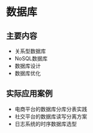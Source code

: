 # 数据库

## 主要内容

- 关系型数据库
- NoSQL数据库
- 数据库设计
- 数据库优化

## 实际应用案例

- 电商平台的数据库分库分表实践
- 社交平台的数据库读写分离方案
- 日志系统的时序数据库选型